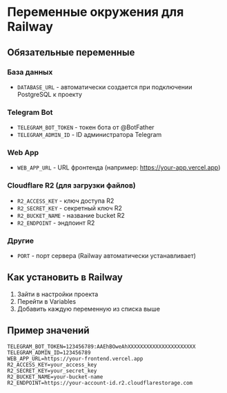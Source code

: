 # Переменные окружения для Railway

## Обязательные переменные

### База данных

- `DATABASE_URL` - автоматически создается при подключении PostgreSQL к проекту

### Telegram Bot

- `TELEGRAM_BOT_TOKEN` - токен бота от @BotFather
- `TELEGRAM_ADMIN_ID` - ID администратора Telegram

### Web App

- `WEB_APP_URL` - URL фронтенда (например: https://your-app.vercel.app)

### Cloudflare R2 (для загрузки файлов)

- `R2_ACCESS_KEY` - ключ доступа R2
- `R2_SECRET_KEY` - секретный ключ R2
- `R2_BUCKET_NAME` - название bucket R2
- `R2_ENDPOINT` - эндпоинт R2

### Другие

- `PORT` - порт сервера (Railway автоматически устанавливает)

## Как установить в Railway

1. Зайти в настройки проекта
2. Перейти в Variables
3. Добавить каждую переменную из списка выше

## Пример значений

```
TELEGRAM_BOT_TOKEN=123456789:AAEhBOweAhXXXXXXXXXXXXXXXXXXXXXX
TELEGRAM_ADMIN_ID=123456789
WEB_APP_URL=https://your-frontend.vercel.app
R2_ACCESS_KEY=your_access_key
R2_SECRET_KEY=your_secret_key
R2_BUCKET_NAME=your-bucket-name
R2_ENDPOINT=https://your-account-id.r2.cloudflarestorage.com
```
